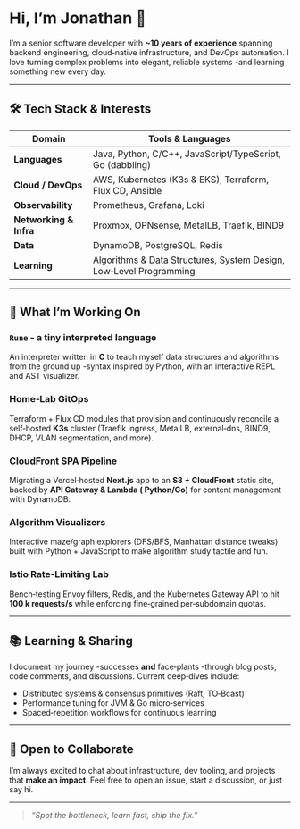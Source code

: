 # Hi, I’m Jonathan 👋

I’m a senior software developer with **~10 years of experience** spanning backend engineering, cloud‑native
infrastructure, and DevOps automation. I love turning complex problems into elegant, reliable systems -and learning
something new every day.

---

## 🛠️ Tech Stack & Interests

| Domain                 | Tools & Languages                                                  |
|------------------------|--------------------------------------------------------------------|
| **Languages**          | Java, Python, C/C++, JavaScript/TypeScript, Go (dabbling)          |
| **Cloud / DevOps**     | AWS, Kubernetes (K3s & EKS), Terraform, Flux CD, Ansible           |
| **Observability**      | Prometheus, Grafana, Loki                                          |
| **Networking & Infra** | Proxmox, OPNsense, MetalLB, Traefik, BIND9                         |
| **Data**               | DynamoDB, PostgreSQL, Redis                                        |
| **Learning**           | Algorithms & Data Structures, System Design, Low‑Level Programming |

---

## 🚀 What I’m Working On

### `Rune` - a tiny interpreted language

An interpreter written in **C** to teach myself data structures and algorithms from the ground up -syntax inspired by
Python, with an interactive REPL and AST visualizer.

### Home‑Lab GitOps

Terraform + Flux CD modules that provision and continuously reconcile a self‑hosted **K3s** cluster (Traefik ingress,
MetalLB, external‑dns, BIND9, DHCP, VLAN segmentation, and more).

### CloudFront SPA Pipeline

Migrating a Vercel‑hosted **Next.js** app to an **S3 + CloudFront** static site, backed by **API Gateway & Lambda (
Python/Go)** for content management with DynamoDB.

### Algorithm Visualizers

Interactive maze/graph explorers (DFS/BFS, Manhattan distance tweaks) built with Python + JavaScript to make algorithm
study tactile and fun.

### Istio Rate‑Limiting Lab

Bench‑testing Envoy filters, Redis, and the Kubernetes Gateway API to hit **100 k requests/s** while enforcing
fine‑grained per‑subdomain quotas.

---

## 📚 Learning & Sharing

I document my journey -successes **and** face‑plants -through blog posts, code comments, and discussions. Current
deep‑dives include:

- Distributed systems & consensus primitives (Raft, TO‑Bcast)
- Performance tuning for JVM & Go micro‑services
- Spaced‑repetition workflows for continuous learning

---

## 🌱 Open to Collaborate

I’m always excited to chat about infrastructure, dev tooling, and projects that **make an impact**. Feel free to open an
issue, start a discussion, or just say hi.

---

> *“Spot the bottleneck, learn fast, ship the fix.”*

<!-- GitHub visitor stats & trophies can go here if you like those -->


